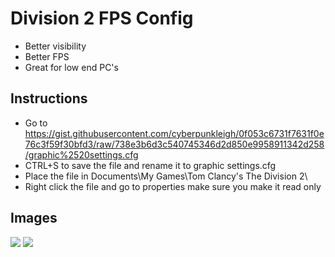 # Division 2 FPS Config
- Better visibility
- Better FPS
- Great for low end PC's

## Instructions
- Go to https://gist.githubusercontent.com/cyberpunkleigh/0f053c6731f7631f0e76c3f59f30bfd3/raw/738e3b6d3c540745346d2d850e9958911342d258/graphic%2520settings.cfg
- CTRL+S to save the file and rename it to graphic settings.cfg
- Place the file in Documents\My Games\Tom Clancy's The Division 2\
- Right click the file and go to properties make sure you make it read only

## Images


<img src="https://cdn.discordapp.com/attachments/918680419141046322/918953162243727450/unknown.png">
<img src="https://cdn.discordapp.com/attachments/918680419141046322/918952903870390272/unknown.png">
